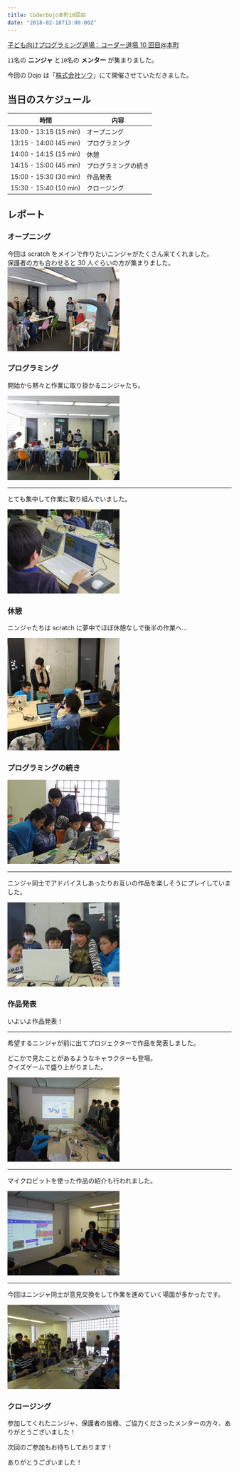 ```yaml
---
title: CoderDojo本町10回目
date: "2018-02-18T13:00:00Z"
---
```


[子ども向けプログラミング道場：コーダー道場 10 回目@本町](https://coderdojo-hommachi.doorkeeper.jp/events/69542)

`11`名の **ニンジャ** と`10`名の **メンター** が集まりました。

今回の Dojo は「[株式会社ソウ](https://sou-co.jp/)」にて開催させていただきました。

## 当日のスケジュール

| 時間                   | 内容                 |
| ---------------------- | -------------------- |
| 13:00 - 13:15 (15 min) | オープニング         |
| 13:15 - 14:00 (45 min) | プログラミング       |
| 14:00 - 14:15 (15 min) | 休憩                 |
| 14:15 - 15:00 (45 min) | プログラミングの続き |
| 15:00 - 15:30 (30 min) | 作品発表             |
| 15:30 - 15:40 (10 min) | クロージング         |

## レポート

### オープニング

今回は scratch をメインで作りたいニンジャがたくさん来てくれました。<br>保護者の方も合わせると 30 人ぐらいの方が集まりました。
<br><img src="./IMG_6739.jpg" width="50%">

### プログラミング

開始から黙々と作業に取り掛かるニンジャたち。

<img src="./IMGP2049.jpg" width="50%">

---

とても集中して作業に取り組んでいました。

<img src="./IMGP2079.jpg" width="50%">

### 休憩

ニンジャたちは scratch に夢中でほぼ休憩なしで後半の作業へ…

<img src="./IMG_20180218_141343_300.jpg" width="50%">

### プログラミングの続き

<img src="./IMGP2053.jpg" width="50%">

---

ニンジャ同士でアドバイスしあったりお互いの作品を楽しそうにプレイしていました。

<img src="./IMGP2082.jpg" width="50%">

### 作品発表

いよいよ作品発表！

---

希望するニンジャが前に出てプロジェクターで作品を発表しました。

どこかで見たことがあるようなキャラクターも登場。<br>
クイズゲームで盛り上がりました。

<img src="./IMGP2107.jpg" width="50%">

---

マイクロビットを使った作品の紹介も行われました。

<img src="./IMGP2147.jpg" width="50%">

---

今回はニンジャ同士が意見交換をして作業を進めていく場面が多かったです。

<img src="./IMGP2152.jpg" width="50%">

### クロージング

参加してくれたニンジャ、保護者の皆様、ご協力くださったメンターの方々、ありがとうございました！

次回のご参加もお待ちしております！

ありがとうございました！
